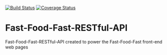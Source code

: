 [![Build Status](https://travis-ci.com/ChimaTech/Fast-Food-Fast-RESTful-API.svg?branch=travisTEST-01)](https://travis-ci.com/ChimaTech/Fast-Food-Fast-RESTful-API)   [![Coverage Status](https://coveralls.io/repos/github/ChimaTech/Fast-Food-Fast-RESTful-API/badge.svg?branch=master)](https://coveralls.io/github/ChimaTech/Fast-Food-Fast-RESTful-API?branch=master)

# Fast-Food-Fast-RESTful-API
Fast-Food-Fast-RESTful-API created to power the Fast-Food-Fast front-end web pages
